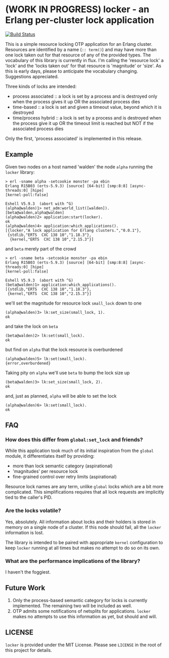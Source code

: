 # (WORK IN PROGRESS) locker - an Erlang per-cluster lock application

[![Build Status](https://travis-ci.org/blt/locker.png)](https://travis-ci.org/blt/locker)

This is a simple resource locking OTP application for an Erlang cluster.
Resources are identified by a name (`:: term()`) and may have more than one lock
taken out for that resource of any of the provided types. The vocabulary of this
library is currently in flux. I'm calling the 'resource lock' a 'lock' and the
'locks taken out' for that resource is 'magnitude' or 'size'. As this is early
days, please to anticipate the vocabulary changing. Suggestions appreciated.

Three kinds of locks are intended:

  * process associated :: a lock is set by a process and is destroyed only when
    the process gives it up OR the associated process dies
  * time-based :: a lock is set and given a timeout value, beyond which it is
    destroyed
  * time/process hybrid :: a lock is set by a process and is destroyed when the
    process give it up OR the timeout limit is reached but NOT if the associated
    process dies

Only the first, 'process associated' is implemented in this release.

## Example

Given two nodes on a host named 'walden' the node `alpha` running the `locker` library:

```
> erl -sname alpha -setcookie monster -pa ebin
Erlang R15B03 (erts-5.9.3) [source] [64-bit] [smp:8:8] [async-threads:0] [hipe]
[kernel-poll:false]

Eshell V5.9.3  (abort with ^G)
(alpha@walden)1> net_adm:world_list([walden]).
[beta@walden,alpha@walden]
(alpha@walden)2> application:start(locker).
ok
(alpha@walden)4> application:which_applications().
[{locker,"A lock application for Erlang clusters.","0.0.1"},
 {stdlib,"ERTS  CXC 138 10","1.18.3"},
  {kernel,"ERTS  CXC 138 10","2.15.3"}]
```

and `beta` merely part of the crowd

```
> erl -sname beta -setcookie monster -pa ebin
Erlang R15B03 (erts-5.9.3) [source] [64-bit] [smp:8:8] [async-threads:0] [hipe]
[kernel-poll:false]

Eshell V5.9.3  (abort with ^G)
(beta@walden)1> application:which_applications().
[{stdlib,"ERTS  CXC 138 10","1.18.3"},
 {kernel,"ERTS  CXC 138 10","2.15.3"}]
```

we'll set the magnitude for resource lock `small_lock` down to one

```
(alpha@walden)3> lk:set_size(small_lock, 1).
ok
```

and take the lock on `beta`

```
(beta@walden)2> lk:set(small_lock).
ok
```

but find on `alpha` that the lock resource is overburdened

```
(alpha@walden)5> lk:set(small_lock).
{error,overburdened}
```

Taking pity on `alpha` we'll use `beta` to bump the lock size up

```
(beta@walden)3> lk:set_size(small_lock, 2).
ok
```

and, just as planned, `alpha` will be able to set the lock

```
(alpha@walden)6> lk:set(small_lock).
ok
```

## FAQ

### How does this differ from `global:set_lock` and friends?

While this application took much of its initial inspiration from the `global`
module, it differentiates itself by providing:

 * more than lock semantic category (aspirational)
 * 'magnitudes' per resource lock
 * fine-grained control over retry limits (aspirational)

Resource lock names are any term, unlike `global` locks which are a bit more
complicated. This simplifications requires that all lock requests are implicitly
tied to the caller's PID.

### Are the locks volatile?

Yes, absolutely. All information about locks and their holders is stored in
memory on a single node of a cluster. If this node should fail, all the `locker`
information is lost.

The library is intended to be paired with appropriate `kernel` configuration to
keep `locker` running at all times but makes no attempt to do so on its own.

### What are the performance implications of the library?

I haven't the foggiest.

## Future Work

1. Only the process-based semantic category for locks is currently implemented.
   The remaining two will be included as well.
1. OTP admits some notifications of netsplits for applications. `locker` makes
   no attempts to use this information as yet, but should and will.

## LICENSE

`locker` is provided under the MIT License. Please see `LICENSE` in the root of
this project for details.
